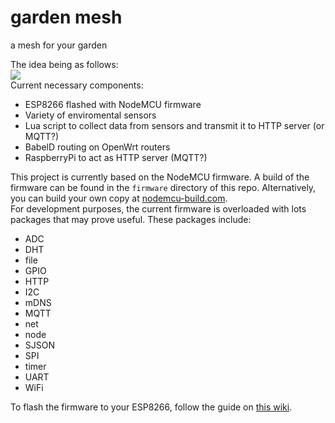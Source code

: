 # garden mesh
a mesh for your garden

The idea being as follows:  
<img src="https://github.com/sudomesh/gardenmesh/raw/master/disaster-plant.dot.png">  
Current necessary components:
 * ESP8266 flashed with NodeMCU firmware
 * Variety of enviromental sensors 
 * Lua script to collect data from sensors and transmit it to HTTP server (or MQTT?)
 * BabelD routing on OpenWrt routers
 * RaspberryPi to act as HTTP server (MQTT?)   


This project is currently based on the NodeMCU firmware. A build of the firmware can be found in the `firmware` directory of this repo. Alternatively, you can build your own copy at [nodemcu-build.com](https://nodemcu-build.com/).   
For development purposes, the current firmware is overloaded with lots packages that may prove useful. These packages include:  

 * ADC
 * DHT 
 * file
 * GPIO
 * HTTP
 * I2C
 * mDNS
 * MQTT
 * net
 * node
 * SJSON
 * SPI
 * timer
 * UART
 * WiFi

To flash the firmware to your ESP8266, follow the guide on [this wiki](https://github.com/sudomesh/disaster-radio-nodemcu/wiki).
